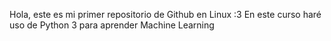 Hola, este es mi primer repositorio de Github en Linux :3
En este curso haré uso de Python 3 para aprender Machine Learning
